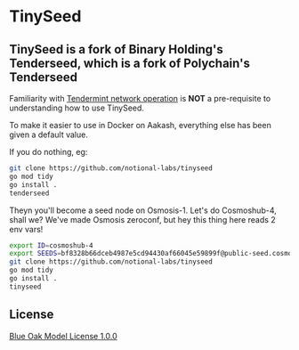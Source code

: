# TinySeed

## TinySeed is a fork of Binary Holding's Tenderseed, which is a fork of Polychain's Tenderseed

Familiarity with [Tendermint network operation](https://tendermint.com/docs/tendermint-core/using-tendermint.html) is **NOT** a pre-requisite to understanding how to use TinySeed.

To make it easier to use in Docker on Aakash, everything else has been given a default value.

If you do nothing, eg:

```bash
git clone https://github.com/notional-labs/tinyseed
go mod tidy
go install .
tenderseed
```

Theyn you'll become a seed node on Osmosis-1.  Let's do Cosmoshub-4, shall we?  We've made Osmosis zeroconf, but hey this thing here reads 2 env vars!

```bash
export ID=cosmoshub-4
export SEEDS=bf8328b66dceb4987e5cd94430af66045e59899f@public-seed.cosmos.vitwit.com:26656,cfd785a4224c7940e9a10f6c1ab24c343e923bec@164.68.107.188:26656,d72b3011ed46d783e369fdf8ae2055b99a1e5074@173.249.50.25:26656,ba3bacc714817218562f743178228f23678b2873@public-seed-node.cosmoshub.certus.one:26656,3c7cad4154967a294b3ba1cc752e40e8779640ad@84.201.128.115:26656,366ac852255c3ac8de17e11ae9ec814b8c68bddb@51.15.94.196:26656
git clone https://github.com/notional-labs/tinyseed
go mod tidy
go install .
tinyseed
```

## License

[Blue Oak Model License 1.0.0](https://blueoakcouncil.org/license/1.0.0)
